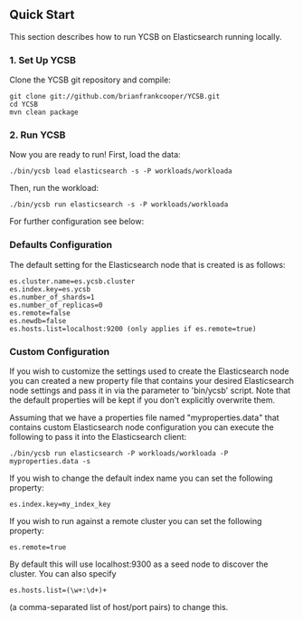 <!--
Copyright (c) 2012 YCSB contributors. All rights reserved.

Licensed under the Apache License, Version 2.0 (the "License"); you
may not use this file except in compliance with the License. You
may obtain a copy of the License at

http://www.apache.org/licenses/LICENSE-2.0

Unless required by applicable law or agreed to in writing, software
distributed under the License is distributed on an "AS IS" BASIS,
WITHOUT WARRANTIES OR CONDITIONS OF ANY KIND, either express or
implied. See the License for the specific language governing
permissions and limitations under the License. See accompanying
LICENSE file.
-->

## Quick Start

This section describes how to run YCSB on Elasticsearch running locally. 

### 1. Set Up YCSB

Clone the YCSB git repository and compile:

    git clone git://github.com/brianfrankcooper/YCSB.git
    cd YCSB
    mvn clean package

### 2. Run YCSB
    
Now you are ready to run! First, load the data:

    ./bin/ycsb load elasticsearch -s -P workloads/workloada

Then, run the workload:

    ./bin/ycsb run elasticsearch -s -P workloads/workloada

For further configuration see below: 

### Defaults Configuration
The default setting for the Elasticsearch node that is created is as follows:

    es.cluster.name=es.ycsb.cluster
    es.index.key=es.ycsb
    es.number_of_shards=1
    es.number_of_replicas=0
    es.remote=false
    es.newdb=false
    es.hosts.list=localhost:9200 (only applies if es.remote=true)

### Custom Configuration
If you wish to customize the settings used to create the Elasticsearch node
you can created a new property file that contains your desired Elasticsearch 
node settings and pass it in via the parameter to 'bin/ycsb' script. Note that 
the default properties will be kept if you don't explicitly overwrite them.

Assuming that we have a properties file named "myproperties.data" that contains 
custom Elasticsearch node configuration you can execute the following to
pass it into the Elasticsearch client:


    ./bin/ycsb run elasticsearch -P workloads/workloada -P myproperties.data -s

If you wish to change the default index name you can set the following property:

    es.index.key=my_index_key

If you wish to run against a remote cluster you can set the following property:

    es.remote=true

By default this will use localhost:9300 as a seed node to discover the cluster.
You can also specify

    es.hosts.list=(\w+:\d+)+

(a comma-separated list of host/port pairs) to change this.
